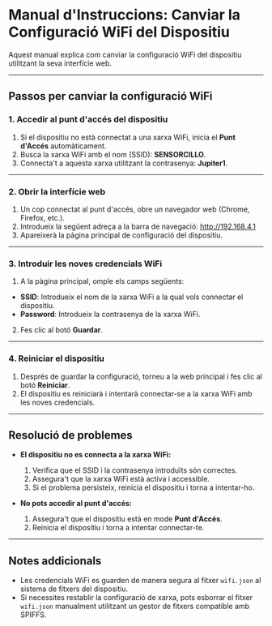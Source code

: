 # Manual d'Instruccions: Canviar la Configuració WiFi del Dispositiu

Aquest manual explica com canviar la configuració WiFi del dispositiu utilitzant la seva interfície web.

---

## Passos per canviar la configuració WiFi

### 1. Accedir al punt d'accés del dispositiu
1. Si el dispositiu no està connectat a una xarxa WiFi, inicia el **Punt d'Accés** automàticament.
2. Busca la xarxa WiFi amb el nom (SSID): **SENSORCILLO**.
3. Connecta't a aquesta xarxa utilitzant la contrasenya: **Jupiter1**.

---

### 2. Obrir la interfície web
1. Un cop connectat al punt d'accés, obre un navegador web (Chrome, Firefox, etc.).
2. Introdueix la següent adreça a la barra de navegació:
http://192.168.4.1
3. Apareixerà la pàgina principal de configuració del dispositiu.

---

### 3. Introduir les noves credencials WiFi
1. A la pàgina principal, omple els camps següents:
- **SSID**: Introdueix el nom de la xarxa WiFi a la qual vols connectar el dispositiu.
- **Password**: Introdueix la contrasenya de la xarxa WiFi.
2. Fes clic al botó **Guardar**.

---

### 4. Reiniciar el dispositiu
1. Després de guardar la configuració, torneu a la web principal i fes clic al botó **Reiniciar**.
2. El dispositiu es reiniciarà i intentarà connectar-se a la xarxa WiFi amb les noves credencials.

---

## Resolució de problemes
- **El dispositiu no es connecta a la xarxa WiFi:**
  1. Verifica que el SSID i la contrasenya introduïts són correctes.
  2. Assegura't que la xarxa WiFi està activa i accessible.
  3. Si el problema persisteix, reinicia el dispositiu i torna a intentar-ho.

- **No pots accedir al punt d'accés:**
  1. Assegura't que el dispositiu està en mode **Punt d'Accés**.
  2. Reinicia el dispositiu i torna a intentar connectar-te.

---

## Notes addicionals
- Les credencials WiFi es guarden de manera segura al fitxer `wifi.json` al sistema de fitxers del dispositiu.
- Si necessites restablir la configuració de xarxa, pots esborrar el fitxer `wifi.json` manualment utilitzant un gestor de fitxers compatible amb SPIFFS.